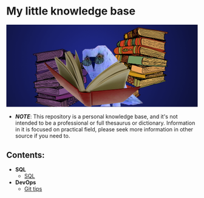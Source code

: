 # My little knowledge base

![Face picture](misc/reading-owl.png?raw=true "a meme")

* ***NOTE***: This repository is a personal knowledge base, and it's not intended to be a professional or full thesaurus or dictionary. Information in it is focused on practical field, please seek more information in other source if you need to. 

## Contents:
- **SQL**
    - [SQL](/SQL/SQL_notes.md)
- **DevOps**    
    - [Git tips](/DevOps/git_notes.md)